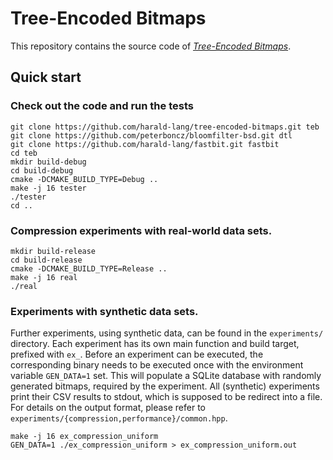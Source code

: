 # Tree-Encoded Bitmaps

This repository contains the source code of
[*Tree-Encoded Bitmaps*](http://db.in.tum.de/~lang/papers/tebs.pdf).

## Quick start

### Check out the code and run the tests
```
git clone https://github.com/harald-lang/tree-encoded-bitmaps.git teb
git clone https://github.com/peterboncz/bloomfilter-bsd.git dtl
git clone https://github.com/harald-lang/fastbit.git fastbit
cd teb
mkdir build-debug
cd build-debug
cmake -DCMAKE_BUILD_TYPE=Debug ..
make -j 16 tester
./tester
cd ..
```

### Compression experiments with real-world data sets.
```
mkdir build-release
cd build-release
cmake -DCMAKE_BUILD_TYPE=Release ..
make -j 16 real
./real
```

### Experiments with synthetic data sets.

Further experiments, using synthetic data, can be found in the `experiments/` directory.
Each experiment has its own main function and build target, prefixed with `ex_`.
Before an experiment can be executed, the corresponding binary needs to be executed once with the
 environment variable `GEN_DATA=1` set.
This will populate a SQLite database with randomly generated bitmaps, required by the experiment.
All (synthetic) experiments print their CSV results to stdout, which is supposed to be redirect
 into a file.
For details on the output format, please refer to `experiments/{compression,performance}/common.hpp`.

```
make -j 16 ex_compression_uniform
GEN_DATA=1 ./ex_compression_uniform > ex_compression_uniform.out 
```
